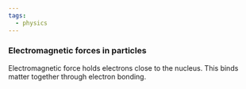 ```yaml
---
tags:
  - physics
---
```

### Electromagnetic forces in particles
Electromagnetic force holds electrons close to the nucleus. This binds matter together through electron bonding.